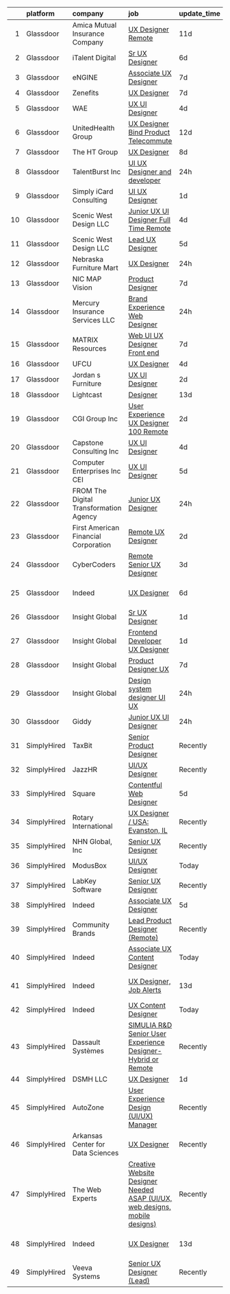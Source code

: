 

|    | platform    | company                                 | job                                                                                                                                                                                                                                                                                                                                                                                                                                                                                                                                                                                                                                                                                                                                                                                                                                                                                                                                                                                                                                                                                                                                                                                                                                                                                                                                                                | update_time   | location                   |
|---:|:------------|:----------------------------------------|:-------------------------------------------------------------------------------------------------------------------------------------------------------------------------------------------------------------------------------------------------------------------------------------------------------------------------------------------------------------------------------------------------------------------------------------------------------------------------------------------------------------------------------------------------------------------------------------------------------------------------------------------------------------------------------------------------------------------------------------------------------------------------------------------------------------------------------------------------------------------------------------------------------------------------------------------------------------------------------------------------------------------------------------------------------------------------------------------------------------------------------------------------------------------------------------------------------------------------------------------------------------------------------------------------------------------------------------------------------------------|:--------------|:---------------------------|
|  1 | Glassdoor   | Amica Mutual Insurance Company          | [UX Designer   Remote](https://www.glassdoor.com/partner/jobListing.htm?pos=108&ao=1110586&s=58&guid=00000182627aa5728213a96064001d77&src=GD_JOB_AD&t=SR&vt=w&cs=1_3d7b8cd8&cb=1659509581701&jobListingId=1008023152099&cpc=CBEBA1A9D941894A&jrtk=3-0-1g9h7l9hpkluv801-1g9h7l9ibh4ej800-45ca01829f84c6f7--6NYlbfkN0DHNsmo6-l5VPEcn0_qUKkjeVx5zfr-x0vwZbi1T4ZBycdf6Jx9Tpj7qckzafRgtcLXdLnxyfmGRzNwjI9YJwsqadLqFdxv6lRP2OBL1QWsxcqwrNLEH9JQf1guwoWx9Co_zfsFmHLjE5O-086nq_43Im-bxeZhuLy022DRje_OCdrWmKee86TwLqaWFPpNcYouGFXGAtz2XJ4TnJhhg6eSPPV_SVOGRQfVWUNCcYUGj0RnNeHi9lIjJzS8jKj4soHVkuC4rNEuIH6rtDhH7rGk8f2RzyJCSmr01juQQ230vN-VLMgo3udf-xhR6BkPYSBwi7YreIHZrh5w325IMhwm9H9jbKMIbuIzPlc1lh1PaPqW2RE-O-SsKYskqlMDc9YybjRjSCVahzpiwaQxLy9C_I-6LAS4daoqi63pT6pHMP_SUU6mIStM8mJ-2uNsm_CCZ3kdRqAOafp6o2Ylcqlr0xhv5LGIn-TCtc5_dz4IygEDCaN2jT5sPjXHwsVe2BKUlyA2Ad6OOUi1x6mHaGcPCN-4X76Ieds6HwzJfqBEhSq0Lpfb4CyV_frgyJok70SMJF-AbiCTC9W8iak-roDQf0-QEZYmf42lVFT2fBqnDri3ER6JgA-Y_4I5w2t5dZJZIzHfZb0NyjHa3QVdg-RLpHLiafuADguVUYRwrVyRzvoxWFE1mBWRA0rN7VZLQlxwqhXMYibwfnd3Ah53f-JtHE4EsIlAzcF-CngDDSVQ_VQCXyvQnPAEGJvQdJxQ63ZLMW1BJ3Ff6aeL9V6qVoZmngSuSCM39Ds%3D)                                                                                                                                                                                                           | 11d           | Lincoln, RI                |
|  2 | Glassdoor   | iTalent Digital                         | [Sr  UX Designer](https://www.glassdoor.com/partner/jobListing.htm?pos=119&ao=1110586&s=58&guid=00000182627aa5728213a96064001d77&src=GD_JOB_AD&t=SR&vt=w&ea=1&cs=1_59672423&cb=1659509581703&jobListingId=1008033308291&cpc=FAE5E775D180B2FB&jrtk=3-0-1g9h7l9hpkluv801-1g9h7l9ibh4ej800-636ba47d1905195e--6NYlbfkN0CeDSXwB7gU9Sbvj438_nxc8XYZ-GVbghdxoISwKgEPtArCJfTpwTaBrulYoaOhMc-7HhQPIwdkortNFVZa3Ak3WIUFU9uu2L7F6Edwwm1fx35GDgxQ0bBVEXUOti7xzOHf2wm8puwI-KlrsAg8g3DxkGu7eWtxJCgqibXpNe948IqLzk5XmeQzAqbeMFDnWfOx_PMVLECF_nq0iM0D7eQYmwVP0WST2kYcA6Fcy9Jcm1HRtNxv7SEdsJbhGUqobHxKBOvgIvjE_zq1opZ82fOgaYlKloOTBPJ2HSm3sFQHlEwvRQgM2Z7-SAWrqlxoH_Frw1LnraLzLWEdC0pwql_HNyOO7IfBc37dUSckpduhlgH3XS1mWLceRu3jGXprp9Ir_guYi5AnKaPuUGjRbvgRghEUlIgBIPOGmyuQjYWdzCms4N3ahFcZW3ROFjfBMDKKI-dIpbEcLi54HwM602Z9SKOhbFQzELfRr78oH4SSTeos4E0USCvw)                                                                                                                                                                                                                                                                                                                                                                                                                                                                                                                         | 6d            | Remote                     |
|  3 | Glassdoor   | eNGINE                                  | [Associate UX Designer](https://www.glassdoor.com/partner/jobListing.htm?pos=121&ao=1110586&s=58&guid=00000182627aa5728213a96064001d77&src=GD_JOB_AD&t=SR&vt=w&ea=1&cs=1_1c27ede1&cb=1659509581703&jobListingId=1008030420681&cpc=47CFDC01B3F81FAC&jrtk=3-0-1g9h7l9hpkluv801-1g9h7l9ibh4ej800-c44aea5513620c58--6NYlbfkN0CM72iPWblhTK_jhJfJxLWIuoC99VqbpyV49Itn1AUN0-11EOCsDA6xOfpz_HI8_xDz1nDE4kSX7WDHhg9Z66Eh4bbAqlpykE-GYHxOkOM7nRLKS6ZYTJIvNAhzUtTgR63CGrw3oTO-viG7qtnI6Q6ac4qtVzOgK2sfLPrSGZtNXAIO_pRWr7G5RA0xqaRpXwcISlb-JvI-DIl_afIaYIP41EhmVk6LzKYEHvwIo7bWiq7Ij609ECmX9KT5_YEEAhL8-3JRZvdxIh1i5cKTXUi0oYpDNxMIfOnataIVW_kk88GFDy-hF_1cR9OGbYy9hP6UPKvykOzxT3_ZLPmr5xRr-0l_WCp3MXfHA3HtvEZBmUQsP2ZdYsvufRius-JSKOORiTLm90_vye6fFjDOY38qVC3iwVdO2K1W8PvTJpsqIpgq6qQMchknLXKaRfQ63ag4nfCtH7T4QkgYHQkiPb5JDDPVd6u1t2TF5Smey91GPssPeI2WkRB35_OASXl6KN5NXU-avyESGw%3D%3D)                                                                                                                                                                                                                                                                                                                                                                                                                                                                                       | 7d            | Remote                     |
|  4 | Glassdoor   | Zenefits                                | [UX Designer](https://www.glassdoor.com/partner/jobListing.htm?pos=106&ao=1110586&s=58&guid=00000182627aa5728213a96064001d77&src=GD_JOB_AD&t=SR&vt=w&ea=1&cs=1_a8929803&cb=1659509581701&jobListingId=1008030476790&cpc=A0032DE20586B9BD&jrtk=3-0-1g9h7l9hpkluv801-1g9h7l9ibh4ej800-817899e02a15b526--6NYlbfkN0BP7N8pYsNWMWBMaWl8ZL7hgGB0AUGZOiHnEaoLHNDW9ROvVNa_h-O2VgHJxwiiK0EddK-2tsEn7g2Pl4FJZreyJaNuaWZKfgHyf8kZ17BjZKFvkiG0fHh_zd5iBX4nZP02WwC8DqDKxbPqXVxzLe1nTIUtK1upaDjoVAxCrLTmUJvCJwS70CQooV0a2rn2zlTSDVFCz-EVS86LZY5AukGkx0KLq_8hhCOC0CaqA8YmSsMCfCItK3xWMZW0dsfMqsxYVItC4EF9yFLerBv1fUdA51kS6ObO303inzZ0f66dlpMXxJmtyTeoE0H1U9czE85G9-nyCeB579P4sjThKyDdzgCozFUkhnbRc0MjxnhuJqdnWRUuGXduF1z_SVqDMbOSQWtpEMcke6FIt6Sco8bDIOoHrFD12Na1ECQnp86h4KYP408bxrfYRdmYJPLIXR_0S8XVyI75awI9VISZwnBhTuRk9NKSpGyQ1cxsAtErZPS6yc11LbfWffwsQN-YSpE%3D)                                                                                                                                                                                                                                                                                                                                                                                                                                                                                                               | 7d            | Remote                     |
|  5 | Glassdoor   | WAE                                     | [UX UI Designer](https://www.glassdoor.com/partner/jobListing.htm?pos=102&ao=1110586&s=58&guid=00000182627aa5728213a96064001d77&src=GD_JOB_AD&t=SR&vt=w&ea=1&cs=1_187f60f3&cb=1659509581700&jobListingId=1008038079595&cpc=3C7BB2D400054DDD&jrtk=3-0-1g9h7l9hpkluv801-1g9h7l9ibh4ej800-96f810d3dd78a011--6NYlbfkN0Bl9QJxqCZcWcAyXa034HOvbvet4oZucNDN581_ynRfl1w4Z2vSbYLN9J-8UY_LNbg3m-wMLwqRrFpu-w6Fm9bPy0kEXKbXLW2JhRjyeVIahrFNWy0-9x_5p1p1HaKqIlArE7_fjiNvi59wTmWRIQFnQXAdZ0TN2uC0Qo09sXqJsN5MOWqfKoMeCEFkTfsYeyTBtsVz8e3hf_P0lfqJ_RjWGjRpy46GBJMllBqxTOGPYRjegzjYXf2Z0i2VfS9iCBeAM8OOoWjhPFLVcvM3jnnGCbq2E0aG5cH-XPMhEhq3Pb3AptGzLTW0zc7mTTlJvjZEWKotctYb56MyJe2oDDvb91nwyR-6ky8aNgGnbcZbi08GnkXoin_cTsl-Cto2AOBckiP4LUNzIn9xlbcB9q4YsPv-tsrbG0QHR3IVPOC744Zz240C6iM2UgjqCBrOklMZR1cV2vzh7JJprUazVf6GVImmUigkotUdG8eCEyi2gR8X_Yk8vxGTUn4elKT-XxA%3D)                                                                                                                                                                                                                                                                                                                                                                                                                                                                                                            | 4d            | Rochester, NY              |
|  6 | Glassdoor   | UnitedHealth Group                      | [UX Designer  Bind Product   Telecommute](https://www.glassdoor.com/partner/jobListing.htm?pos=116&ao=1110586&s=58&guid=00000182627aa5728213a96064001d77&src=GD_JOB_AD&t=SR&vt=w&cs=1_3568a4d3&cb=1659509581702&jobListingId=1008021232645&cpc=1160948BCBA38B5B&jrtk=3-0-1g9h7l9hpkluv801-1g9h7l9ibh4ej800-fdf25d8d2eca0370--6NYlbfkN0C8O9VKdOj_1Zh75e9_CvYhSsWVxS1Pvi5WUWhsf4w7FOqiBDV5gLd8UJrG7vSEtbsORWQ7jkTKtDHs52eoxYntIXF0hWYVNRfbehX4_KYahBTxAjZl1HEt9r4Te87l_YcQ_9no_bQxIStDuj2aXzxkXac8i5XeMQ_A9nATXVYYeSjtXH4Ztu4V55C2Kxks8zwVeRkuE75caDMTqDhtwq8ufe2rcs-dZyAzB47qKIBiPXbeW9KYpAwH5EVj6r6LnrSBZipp9gsvQEqE-54OIcj-kmxAasp06Ci21E1iTGUs51AAInGqIo3IvWGj41QVCqoFP62qAKr9puIAQkC5TtQARrdsFJ-BzSfnRXFTU1uPyjAEuBol4sqbh0dnHwMUVpP3IUWtE3A-6CwxESLROz_Hzgxax375pWroQsu9RX401JW_5ZuTqGFvRO_C8P7gVFA%3D)                                                                                                                                                                                                                                                                                                                                                                                                                                                                                                                                                        | 12d           | Minneapolis, MN            |
|  7 | Glassdoor   | The HT Group                            | [UX Designer](https://www.glassdoor.com/partner/jobListing.htm?pos=125&ao=1110586&s=58&guid=00000182627aa5728213a96064001d77&src=GD_JOB_AD&t=SR&vt=w&ea=1&cs=1_c15f484a&cb=1659509581704&jobListingId=1008027461830&cpc=1160948BCBA38B5B&jrtk=3-0-1g9h7l9hpkluv801-1g9h7l9ibh4ej800-78fe302e72626c06--6NYlbfkN0Bra0s3zilufhc4AteKADJ__EYx4e15zFOxHvpj1gP3yFT6O1VqDoAXxp_WIm083I4wkW_VP_iMlTpMHuM843GaiU4KQy7EkvhzySaAh2psQapjSCDAI9Bm3HhyxZMuEyk6TDzyaU7z8aRa3jyLoV72xdh5A0dOyKtlfYKVAlp8eiYixBi8ib7uBN23fPYS402HWdIaKDIROmNGVmMxvFHU96favw_ZKE1eYsc28zqcAmcr86pU6sL9PqxJA8PpY7RA5OeXGaYITykouUNKqaCNmUtFXpW2uwYUCoxwvlAkZ5j7_PdEvSErC1xVY_Y1ZlBuDZq84FG8chYP0D882wLZ0ByliHnR0sCYbNQac3AZ0uD7jFTnu6l3ghSkwbOcczYVJ8EOSW5O_JMbeKf1CROXHUVzPvZszLvY32Cv-DQWuDrRs69B-sto9jqyxLjARZC6jt3uDaGQWpYox1m8JIHx3a_ZDreTcmXFmBDDYJEXYJH5lU1wuMhiCociQdKEKww%3D)                                                                                                                                                                                                                                                                                                                                                                                                                                                                                                               | 8d            | Austin, TX                 |
|  8 | Glassdoor   | TalentBurst  Inc                        | [UI UX Designer and developer](https://www.glassdoor.com/partner/jobListing.htm?pos=129&ao=1110586&s=58&guid=00000182627aa5728213a96064001d77&src=GD_JOB_AD&t=SR&vt=w&ea=1&cs=1_3deed9c4&cb=1659509581704&jobListingId=1008047688845&cpc=6FC5BA77C9A4CD78&jrtk=3-0-1g9h7l9hpkluv801-1g9h7l9ibh4ej800-c19131d2b6aa5c77--6NYlbfkN0AytblDjMhCTRr2PwXSTF3LlCyagmIhB_qBKYhkTsU9J4j-aDqg0RcWxkUazY88fGFLf9iiaPH9fpaA4Dth9LjNAJ4hqqnvczwp4ANutwHwIZB_z_QdjZmO9wX3F_9kz5iIOQx6GfTxPriYjkVLuXwl9PNClcCTNLZXYiWR-TfQAFy--gQyN9Z5NVkLKYxd6Tx6a-M594_w12O6jd_0PWUnzEi2Gb12hXsgHfdFZ_IdVFLQSGfPuDQze1lTaY4PheLnDUedmpkZ0pik-D7rfOYYyrDGeNa36cKKFcaV812C7jV8zg_cmkR9bXvQnMIRcVbujZlNBcNtWKZOZYAifUQtvSnNaDna0kodIrAqrt-t0LCqcYxsJuxrji1ZyATQanLFvpgd3bLpGiVswWm22Wsli953Hv922cekL2np2o7qOtsZmhkfTtlceIT0jOVHEDaqPLuvIAn0e2QBuZmCtUD2RRx8lmGZK53I1U9uBLv9Sh4-8VJ4ckMVqPRuFLbqgWdgcO_sOuYsQdItRrxrd9dU)                                                                                                                                                                                                                                                                                                                                                                                                                                                                            | 24h           | Phoenix, AZ                |
|  9 | Glassdoor   | Simply iCard Consulting                 | [UI UX Designer](https://www.glassdoor.com/partner/jobListing.htm?pos=113&ao=1110586&s=58&guid=00000182627aa5728213a96064001d77&src=GD_JOB_AD&t=SR&vt=w&ea=1&cs=1_f0dfb5bc&cb=1659509581702&jobListingId=1008044527464&cpc=FAE5E775D180B2FB&jrtk=3-0-1g9h7l9hpkluv801-1g9h7l9ibh4ej800-649a066637c53f01--6NYlbfkN0CdcVd3SDA1nO7RkKTAACmPV4xEt72Vls8LI2dqcgyOeHqKNWGV1fQwKgXanyVhOmCirPZno03HQ2uK43gCW7yq7dDvRMJ14wH-q4o3go2SaAMFqrSw_UZjKoDzI-xpUh742aRxjFuY4frcoAphL2GBs4S1KaG_stReE6X1yF3zbBxms0hxLlx9vpAm7GqaR0o_mCBJ6fKFiqpqJPikXjsJduUl4-sgI-d6s2sRhaZ3ifx6uQRjiPYlFYzidtIETQw07SFaTs76FnIJJbMvkyCA9Eae3pT6Sb4FjGiV4cMoDlhr_BE9a6qTvGqLDvJ4R8N9SSSK4dxWfj55xz2rYqYgS1u2kYcCS_CXGLlr_EWC3cm9WAsIPX7lmbPPsQX4u3ODbUzRQbQmdQVvYO04X6-PQ3numXG99gevd6hKjp7gqGeNKPtGjjc0Nk3InGJsPxN1W2JO8LAVjCdOIf3EBfO-C5BcAPZYvAO2q6EokSwQQbhUA2Y1CtdWeaWefDbgo8s%3D)                                                                                                                                                                                                                                                                                                                                                                                                                                                                                                            | 1d            | Remote                     |
| 10 | Glassdoor   | Scenic West Design  LLC                 | [Junior UX UI Designer  Full Time  Remote ](https://www.glassdoor.com/partner/jobListing.htm?pos=112&ao=1110586&s=58&guid=00000182627aa5728213a96064001d77&src=GD_JOB_AD&t=SR&vt=w&ea=1&cs=1_9fcd45dc&cb=1659509581702&jobListingId=1008038829494&cpc=2CAED5C921A5F994&jrtk=3-0-1g9h7l9hpkluv801-1g9h7l9ibh4ej800-dc813bf411e91ac1--6NYlbfkN0Di20U8kyODQb6-AO2Vji-gz3AZLHnbpBo966FLagvruq3rFILu0QvDCpK9UhdhY_d3JowbU6n4M11Js_LYbmnqLHRnBQlkIY0B_Cmuwl9MtxMY5L1RwWegY5XzXch3d-pZliW03Y6g450BCFkjxvpcFSRt0cU3pNoMNOeHGzZK_laZvnMCqk-rDD-w6puXKxEghdKCPmUq-G66jFcJB67w8PkOJ5HgxWO02lRoGtX_F5emZqBdAu_UkpzYXnGXBmhRoKuBDh23OeMt83U5tdPDnBL_---eQrPr49kLXs0phJZ586KT0Q_9dVzuEuW52ympT16MD8D_GDpOjm9KxC32C1SjECKwItBePjWBZ9KP-T2daoA72qy71blBfA4FOy0fq6JCW77lmQS7gi8g4iaNnMsaMp8UyYZSS-Sg9pV0E3_2twh1hEwOjilUQasHmfP3z5PqLygTaEqYJ7XTdSjA)                                                                                                                                                                                                                                                                                                                                                                                                                                                                                                                               | 4d            | Remote                     |
| 11 | Glassdoor   | Scenic West Design  LLC                 | [Lead UX Designer](https://www.glassdoor.com/partner/jobListing.htm?pos=114&ao=1110586&s=58&guid=00000182627aa5728213a96064001d77&src=GD_JOB_AD&t=SR&vt=w&ea=1&cs=1_c32ac244&cb=1659509581703&jobListingId=1008036877562&cpc=4B86475FAF393599&jrtk=3-0-1g9h7l9hpkluv801-1g9h7l9ibh4ej800-1fc4c6a5eb9924fa--6NYlbfkN0Di20U8kyODQb6-AO2Vji-gz3AZLHnbpBo966FLagvruq3rFILu0QvD_MFJscuONbQc4X14QLn19whElMW3L8BZmA-unlObSF4qF3Wy0uage3Egp6YJkdXUO2pI686IWT7n9qWXh-s71Fh6UmPw82-w4a0qhnUv0sph1qcnfHheovLhdIAyDQFPsVxBegH94-7H509IjMx8rS7RmLS_TPFL4hMabgQYL55YI2y038B3VseRTc8s8UtgJjnVcKtCqoOYEvY193PAupKNFR6-k1bALfJH21l7G6cbGWGcR5prC0i43ETXeZG_Vl4Yy5x5dX5I9KslPVgiwCjN2H5zLaoI5r4rg_v-Q0vOuIOAKVqPhlLvYNUpCXxnpGtLITRrNp-952n-n5gc5_D5w3hsCzRfSLKp7jqHkG66ZQzMFaoCl0VlW8g-J92QwRKk1Qa1dIf9WOUoDEr9fmBs_UiLSDLU)                                                                                                                                                                                                                                                                                                                                                                                                                                                                                                                                                        | 5d            | Remote                     |
| 12 | Glassdoor   | Nebraska Furniture Mart                 | [UX Designer](https://www.glassdoor.com/partner/jobListing.htm?pos=101&ao=1110586&s=58&guid=00000182627aa5728213a96064001d77&src=GD_JOB_AD&t=SR&vt=w&cs=1_3a8cdfbf&cb=1659509581700&jobListingId=1008047340148&cpc=4269A4BF187C94B7&jrtk=3-0-1g9h7l9hpkluv801-1g9h7l9ibh4ej800-8f8976c997911fb9--6NYlbfkN0Bx2LbAMGaa1rfOK_nDgFH7iPSITMHVlgswTeCEeQLKjCuu1dnVq54j81YJZ91nc3JUFXe72HV77r9nxwqj2FChJf-I2cAlhkpXtrLpe0yUwG092nbE6eLwWq6y5RS067MSpBrMzLz8AwAAfx52v41E8Y9Fi9E8-nyTfcLao_3cAoOBr3pUwWdM97AoQGjcYUzJ9ma746V9EePJfhgZH2dwhoWqBZnRJdYf8Cb9nE7w59draRPL9SGJjSaINnXQ0q0ha075Vbav2Aav-idvvzV44sWu4gCLh9suJJ_t58T0K3XQroAc03eukurJQEpm5inybbUajSbAkabfK2sBHJXbD92mh-J-Zb_Q-K1014-6xUIv2ktHUkXYVmIZZUhoy5xeQroE9VG6DfOYIJ76ohdFbhjI-K6onJwuN5PKzYn8B87CfmjobJ-_NkxD1tBYRqxmJePXWOwgAjolgvbZ9Aun6smO5KfLW0NRLxRcTxNsdCJM5UqbAOlRifBesaBafXbYCXwcj9DRLHxIyffJhzyHETV73rl-DzZVjuPdn3nOMGAOz5PR7uzwJ6Ib7KwMzEqXgMMbAFcyWWCB7UC0siVlRCCxDVcfcbXP63N1Yqv5gUVeYJwqruqPn42HRsT7DQRwWBzzuxaq3FuLNWZ4mkiG)                                                                                                                                                                                                                                                                                                                                                                  | 24h           | Kansas City, KS            |
| 13 | Glassdoor   | NIC MAP Vision                          | [Product Designer](https://www.glassdoor.com/partner/jobListing.htm?pos=111&ao=1110586&s=58&guid=00000182627aa5728213a96064001d77&src=GD_JOB_AD&t=SR&vt=w&cs=1_53e443f3&cb=1659509581702&jobListingId=1008030867814&cpc=2F9DD8B511C89582&jrtk=3-0-1g9h7l9hpkluv801-1g9h7l9ibh4ej800-60d9eec4c2205df8--6NYlbfkN0AtsoojotSgbIPhmq4zAQgMxAsohilgvjj0WpDAr-D6-AN6xsHP4aec7gX_7i4O97P3euTb_mLS8EUjoViJCSDtRmeG4FYVXE0XYZobGSwhO6ncyfoaangJZqhXvNaJS6aC5NqmmPwJE0D8kR8HMLaUlxRM5YxzX2UJqgW3lwv5sCS5HadJjfdx63sk4VwrECQRfb1-aSMSlcrLxO7oLcdGfZlF_99phTx51CilN5-KKMVb3f2ZKeBljsYDFWP_uoZ01BcgcUNkh-i5oM3vrBo_TKdM311vUj3IbntWzv48GXFi9cdxTPrYIDtBEY-h7fvDm0XEIHlta_SMSOHtI_wtiRxZphxdMoRAcu9-PVtaRBArUBYWNFSEDkKJNWSr6ggr9GLA1ZbnbfxD_6a2OXKLZfLMnMgs4wzBkGoggBMM_77o78O9YYldoNeOsYzqBx8G8hQ7_gNlNg_sb_7eUMsFTChq1hZn0XJplP52WbIoqKEJ2Tt5FjiwMReiH9Z0U_TuUbWdLipzWd1abzEkpFlP7WPpgG-EZ4VN0z8hmPNntw%3D%3D)                                                                                                                                                                                                                                                                                                                                                                                                                                                                 | 7d            | Remote                     |
| 14 | Glassdoor   | Mercury Insurance Services  LLC         | [Brand Experience Web Designer](https://www.glassdoor.com/partner/jobListing.htm?pos=110&ao=1110586&s=58&guid=00000182627aa5728213a96064001d77&src=GD_JOB_AD&t=SR&vt=w&ea=1&cs=1_7ab4178a&cb=1659509581702&jobListingId=1008047518286&cpc=14D5209370AEC984&jrtk=3-0-1g9h7l9hpkluv801-1g9h7l9ibh4ej800-41f293dd469afca6--6NYlbfkN0CsAStvH_MCEQn0FhJpeItat4YtdbR9kt2Vi-c8RGqIhv-XZof7DUbzf1E0nGzA8J1-8dd6sHcnftCTVob7MVPNUFQKTXE6w4I7uRRvIpAfiQrMxaYJNMO-8VjQ-OWAdsdSbTNOeS1WKUp_E7r-luteTgXj4j9uM-ECKH9rxQvJmjCk8GFVpCSXxx5J3SbRHhTtYvcPdlqQhXRF9Gz8B2puIltS1X9YYx-LnPjpb-tFHXJao8CPdeKSoo-4nLg9bKGdoYLWukBLQLWsUDTr8GfS74yqUmH1F99aczDGFBdOf0Nd7EKXKHW7PIMLYlyBBT31j9IappLxXoAlQ9Y7DqL79CktbBt5dYWriXzE9-UP_34PIIWN1CESN05QBv3wg59WcxBGPlBYib7ahF6fxxs-A1VVB9ngEkT4S9zQZ0VA2Ato0wCxxl9sNwblpSKdUomCdDa9NY2PtBURMda2KiZgukbq1gF8_SK56oBJQIEC6jAnXxnJvJv8I97ss_uKvstegREkE6Ep5w%3D%3D)                                                                                                                                                                                                                                                                                                                                                                                                                                                                               | 24h           | Remote                     |
| 15 | Glassdoor   | MATRIX Resources                        | [Web UI UX Designer  Front end ](https://www.glassdoor.com/partner/jobListing.htm?pos=127&ao=1110586&s=58&guid=00000182627aa5728213a96064001d77&src=GD_JOB_AD&t=SR&vt=w&ea=1&cs=1_d4303b1c&cb=1659509581704&jobListingId=1008031762967&cpc=D2F1DE17EE1F43B9&jrtk=3-0-1g9h7l9hpkluv801-1g9h7l9ibh4ej800-7f467989a6856124--6NYlbfkN0De5ppvndiyxA0pMSLQzOe_j9Mra0KF_8EhxTxOKXtZIfhM20E97mGJ28x3XA14Fw3-8iwZmJM4crtYTdwJJ_QCAT1eB1_n5rsHGo4A33NmiyRFJHwvTYZmPJYCURs_1HzJKqYrMssmfO2PEQ1thLtPHii2tK03p8nHhsjAnkDIsOfA6zxR29RlxsnVwn4cyo_WsStYfx-OwhiRJ6QPch98-8V_1ZeStOtl7jNdi6-kx0M-mjbW865FefE-eiODAiP0B5OxNDFtUNlR1SpUCAdRGC4krGhdIZq3jXQ0wbGijtboKlyhBRsh3hqE24Oz1HlUIysvqU10tOO7C8LE-vJkiN0YkcXWTyaxncPgJjzokp2mPEo-_LddbP3OaAvXTBOvkuytwBnN2nnIwvHLigvzlzNCgnyryf4Mc7eBU3GSq-SMJDpv2peX-rCm-1r-h-uKWF43l7Z69tZM9WpYoaynPCEn4WH9420-mKcwzNbxRMFs-YI0h0dqXHScCO-exLCtnwVmK6JgjSW5tLodcjwLyg16jGBoFxGFsyipL6h4Ag%3D%3D)                                                                                                                                                                                                                                                                                                                                                                                                                                              | 7d            | Atlanta, GA                |
| 16 | Glassdoor   | UFCU                                    | [UX Designer](https://www.glassdoor.com/partner/jobListing.htm?pos=117&ao=1110586&s=58&guid=00000182627aa5728213a96064001d77&src=GD_JOB_AD&t=SR&vt=w&cs=1_d83bec58&cb=1659509581703&jobListingId=1008038574160&cpc=A65DF3A704A48F9B&jrtk=3-0-1g9h7l9hpkluv801-1g9h7l9ibh4ej800-f5468c60b83a6162--6NYlbfkN0COIsiAufoJ7TepyQfZuhbLpUrlZy2PvzbTOUqn2udifdON2YaSOJXra74pqzGIVVf7ZErMk1cmAuPOfYLgudNJML2CANtHVD8iWWbBrALMNkZTO07orY0sO130Z5a1Dvh8J8jXslq3qcj-gvbuSoSYs5vYh_BwPZhc058OOTcnY7hEyPCbGdR6wfY2hc6G_lXjED94JZTm5jKdkK-Jd_q9aqabiQ6vvf6LYMXJ3Ha7UCyDlKKlssrwCeEG0WohJ_7K4tzdRTppAQ-0Ah1rgoCdc76LBj1AG02zIwjS1yb7c9VVMoLKXGhvPJXRTyxiNQdgt7rN9LsrhjUmjyE8rznuXoicaFJSASnmbCOmKhmsCFzl8DjfyKdVNDPvg8sGKE5bU8J9lMd39qQ8VONsbMcsDu4a_tahUT8PYBcKT3fA3Uzx-lPcrerCuGgGUpU0l6dZocAFwQkSI5RKiuwGGgQeFbq-gg8Fp1C8IGsuSawxdrlzmFru_j2cKAZhlAXT9PSgF77M2oVf7KW8IfPQlYOBOubPSRVVw9Rfz9so6JSe0WlOSSD1Wvk88ETX-Fzm9zBVTUm8Ti8_3eoNNLeptlXUjnYIqUpOm_ow55T-IGLQTNzsyBJD0Xl8V_ApovUXGcqapfSX42DUdwxbt-mSuaWNmHE7F_z31ElT6BbLZ66qmYc_u_nJbEkcx_c-MAnVLXxNXgu_ne6s0lRmtSMPT3br)                                                                                                                                                                                                                                                                                                  | 4d            | Austin, TX                 |
| 17 | Glassdoor   | Jordan s Furniture                      | [UX UI Designer](https://www.glassdoor.com/partner/jobListing.htm?pos=109&ao=1110586&s=58&guid=00000182627aa5728213a96064001d77&src=GD_JOB_AD&t=SR&vt=w&cs=1_bc0c3f5d&cb=1659509581701&jobListingId=1008042748995&cpc=E521981D00147CE2&jrtk=3-0-1g9h7l9hpkluv801-1g9h7l9ibh4ej800-0027da30c5ae9aa9--6NYlbfkN0CtfBLOeqOWlQtoVzcQWVpNCgwImBPjaGBakKLdNKYfci969u7KqqZboeN7WsUFB8h-1d0sor0wg79JOl_b71NqrDrOD9D9Gj_wb2u621tFHDTbGx4W9DQPukz0WgCYUq5BCfrUeKs109lGX4_oKtbRW_41-BR4buGmkUt_TwcxUW0Wt4n22jr8X3Wg5b4rOeVeGkhfnLTp-sSuFsnciAaU5WN138HhtTOuzXnE4p7D7RqtNYnsJUtM5YYbWyQAaykgpc1ZPOGg0zjdmxdP7LSZmqfd6RzGX_sN7ovqoU_kTFgkw-skrVIfBF7_z2ZclFk1DilX_k9z9JTcI_P6jS75cG_gdSoiF6ZyuQ_Erp1uncB4n_Wu3bJGRhytnBM9KoGsjdwI6MLphzBb4ZigDf00LV5tyjYG2J2iKa4nWMWUwW8dkEl2G9CWv2tG57K9vPDEfefOmFoVRYWW8rW1Td0HDj7N3FSYA4tlNtA_OFPuYF6cKeHan9DgI45ehqOD5y2gG80FF1lqV_DXkDYP9DJ1sRvRrg2Mnwg%3D)                                                                                                                                                                                                                                                                                                                                                                                                                                                                                 | 2d            | East Taunton, MA           |
| 18 | Glassdoor   | Lightcast                               | [Designer](https://www.glassdoor.com/partner/jobListing.htm?pos=103&ao=1110586&s=58&guid=00000182627aa5728213a96064001d77&src=GD_JOB_AD&t=SR&vt=w&cs=1_c705ac1b&cb=1659509581700&jobListingId=1008017615295&cpc=F44B5BD681589083&jrtk=3-0-1g9h7l9hpkluv801-1g9h7l9ibh4ej800-d74957f2375d8404--6NYlbfkN0DkKenFyqqc7-LGUI0LefNLKAb03uBDxdXH4Qh2AKToKeJUBhpws2HOj-j9Dn5Ir7g1xNZB8QiPmObLm9Je8u_cWzDxcpIfu7ZFJlWZfPLDxhCLowuG21QwQ7UodzQf7-26iKizCkFjp47SBwE4fi-GaniC0nlfUiF9v-kfuzkJKk5XSv8lflMJDW4uaywBvOhtZoTa3BJrQvJvf7YdgC5SVIwJOnNBbfmupSVVZ5y8dqZg8UUxnYr2tIV-C_BxcEC84lkIsz4Bh-KFZa7_5YqHG3tLlVvmuWmKas2WEqal25y14Lkh24lbPgn2TxOajtRXTisQhQe1Wgbt22W4pkWLCJaw0l0GdLuEabIM1EaCH-KsS17tunlBKd6sdez-VFZuCMsgwEjXHCTeXrJAmWABhBN-YDNNwWeE5i-vFuCLFaumNQo0-3fgXUjIUWwMCDOkoMe0jlubVF6Ny5M1X6-vZJol2l2n9MqL1rxay7dy_L52AciROpRWUYRsK0KXMz6mYGlGStgE1pyHj6CSQu-6)                                                                                                                                                                                                                                                                                                                                                                                                                                                                                                     | 13d           | Remote                     |
| 19 | Glassdoor   | CGI Group  Inc                          | [User Experience  UX  Designer   100  Remote](https://www.glassdoor.com/partner/jobListing.htm?pos=118&ao=1110586&s=58&guid=00000182627aa5728213a96064001d77&src=GD_JOB_AD&t=SR&vt=w&cs=1_abf362ee&cb=1659509581703&jobListingId=1008042821918&cpc=F41FEAB56D215062&jrtk=3-0-1g9h7l9hpkluv801-1g9h7l9ibh4ej800-aa894fd8164a5589--6NYlbfkN0CmPt6JXytAhZscz-5ZOP53MMQ49Xi4hmwETo1lvmuAlbBv70uWbJJzUqzGaNtjtLq_KT_-srFTUyrqMzHwYDztSGH92v2tDojRS9ttN4XBKMwxwQ4mKyIQw6jXAcG64kQztrmZhGbcHDUov_1dHoHXnVUjSjzTeQPfaHjYVCcetHgXdKmBl6eq5tjm6pojbFctARA6eA58v3VcGwZIgy7JNfFQSOZ6tfAUb0whOp_lmBVQdL82acZld5qrEH5jxSccuPbe0CX75N-T8EfQJ7xsIeyHkkqiMrX5ebXRPuVD8kodpCAE3ogQJF9euClV85byo36TcSDg2ePfD5FLHPoD7GW2jrsZxc6tiGIbLfS-P91_f72sCdRPD4vx3vNq7rXpTX-nJWSsgTbSet0rQ18BOXwOPQMu1WFpu6EitGRNzJqMfwW01-9C6OBppOTqtzyOWCBm580qvbAYEawzJcp-Mt4t88tQ7FUAj3nBmYAkALfbDemmRqljSBaIO1MiWElZLbPip3XuxZfVAngX7zgHBjS7WjVGzmtMsmr3mAHA-A%3D%3D)                                                                                                                                                                                                                                                                                                                                                                                                                                      | 2d            | Virginia                   |
| 20 | Glassdoor   | Capstone Consulting Inc                 | [UX UI Designer](https://www.glassdoor.com/partner/jobListing.htm?pos=115&ao=1110586&s=58&guid=00000182627aa5728213a96064001d77&src=GD_JOB_AD&t=SR&vt=w&ea=1&cs=1_bb51853f&cb=1659509581703&jobListingId=1008038023907&cpc=65CC663E25211861&jrtk=3-0-1g9h7l9hpkluv801-1g9h7l9ibh4ej800-af061ea4a5cfc7b6--6NYlbfkN0B96V2X-ktcizmBETSpagECMuEmqz18d3bUfhM7kAXLffEXIEXFlRommVREmklqT0anZiBABEpXDNg3k9unyGK1ffV2YTkEWnCH4PrhuVsEdUG8WAGdHXvJhRiTukQ_sg1Aq7yQttyJVRn-YytSIbCZv_8IzO-XH5oy1KXeU3pHyBx37dGttXdNWWx-fQNHXJ88GvgxGVoDyiCWUQhz1OMiuEt-21bMnvtpOBLiPn3jg_m39zt9o4bqMQHZ347LpNtVSvsm1eHHXPAVSvj30TrgHzAcKHR5gxFFDII31ZA_uIhk9OZ_NeWMC-6WIHFIgmgBHAYWYukzB4jixRUP20Az9RJe_-8Uabl8VItq2sqOVssxcNYz6QpvnZ0CeSdqp_tD1IS3RO7qSs-pd6dLLtc9XjZiC_pY3IYx2OCuM2WsnqTIDatInzLOxW_VZtWFXz32WOPMEUoGaPS3AY46SAe6eWW5qq5Epp6IgltLSmaX-YS9JcXLZ3TPuFDlEZQP-T5Ksnc8aTJmtA%3D%3D)                                                                                                                                                                                                                                                                                                                                                                                                                                                                                              | 4d            | Remote                     |
| 21 | Glassdoor   | Computer Enterprises  Inc   CEI         | [UX UI Designer](https://www.glassdoor.com/partner/jobListing.htm?pos=122&ao=1110586&s=58&guid=00000182627aa5728213a96064001d77&src=GD_JOB_AD&t=SR&vt=w&ea=1&cs=1_7a73d4d9&cb=1659509581704&jobListingId=1008035856913&cpc=1CBFC3E34E2A31FF&jrtk=3-0-1g9h7l9hpkluv801-1g9h7l9ibh4ej800-aef3fbee65d7386a--6NYlbfkN0AVVnl_N3xmP3MApcGA3sr6MLnz8P423WWILI1WvbjE8Ry71v-lom9NKs8rBQiPPScMCLzl8hg91uaDB7Mz7Wy1oW5BKqZUMdDBCksmVYE2DmYPYWAMuAzGwiAlQuWS1wBqob02gCy4HFVie37j6X-k4jNkHYysJEAeSN8EIDy6fHTbxuQn6Bzj0i6pJ-1fBfXb-dnOlY60hrRC-_6_MNpzRUNLXlAj1rmA1UFa0EjqProXgra8no2JOvafp2ZBa9MVu4jQafptUD_ks3KuqjEHCsqyndz7LkUu0xMAgMJHqj7lVIZ0t3vDbk_NEVL0dw9sGSt49teP6p7cYoJbcCaSiNNVBk1NhX5d6fISKPkfXtBjd2p-7fh5Q5YMvhAZHd1oaZDlmq-lI2VO-gNdQSEyRYDOMwgxT9Otn7sXIaPrzaBdUe_b_NLgFqueG7SMND-E-Iq8ycyFK8sF-mXeM0dVFvcZIVFEWKQmvp7nsg6JnUyoR_ZYakalbZT3O7uSbEE%3D)                                                                                                                                                                                                                                                                                                                                                                                                                                                                                                            | 5d            | Remote                     |
| 22 | Glassdoor   | FROM  The Digital Transformation Agency | [Junior UX Designer](https://www.glassdoor.com/partner/jobListing.htm?pos=104&ao=1110586&s=58&guid=00000182627aa5728213a96064001d77&src=GD_JOB_AD&t=SR&vt=w&ea=1&cs=1_80e47ab0&cb=1659509581701&jobListingId=1008047227008&cpc=BCC169F53084E245&jrtk=3-0-1g9h7l9hpkluv801-1g9h7l9ibh4ej800-a63a719a437cb8cf--6NYlbfkN0Aj2TLXAQ6V4rl5_knDqqhYQSkhGKBwdgDy6Ie-sa2VaFMfW_XT8i4ojs98OQhh-2oFjH6Y4SmgHW5V-oN8ekncxRkZT0g1gQUF82znA_O_gZ2y1pXOl9Q5AroftFEgEz29SPH3qu_KlMoUJKgnY7zXRIUW1I2_flNoNL5cS4b900GAprGKNqf8UkmvX0CxVa2Mi3fD0qcaRmbNNaksy9nKDBMVP9b17szqUBU1HkhDPGnGestNZYLYRnkJ-ArNdBKx86vdAbspX2oy_GLrfMEVNycd1OQzffFfRwOeU4DEJLALjqmmtQZQE5Bx_drqGD3GFRdNlNBpcWEDIVSC-2NZlhwSH5-mY9G8ZhDHmbHB2BCTNmfzwty26ZMY_ZzcQobGFmmhwuPDrL9aRtPd-9ZEfuNaRjTahi1JEohusfZ5fAycqFJU5OjethqqZYPCgdGdxjPMz_4Bi4MIfYRVe1K_oRgkYIVUPVJy8G483PEIw_75FLcJlgAZxwh_rB-Npf4%3D)                                                                                                                                                                                                                                                                                                                                                                                                                                                                                                        | 24h           | Remote                     |
| 23 | Glassdoor   | First American Financial Corporation    | [Remote UX Designer](https://www.glassdoor.com/partner/jobListing.htm?pos=120&ao=1110586&s=58&guid=00000182627aa5728213a96064001d77&src=GD_JOB_AD&t=SR&vt=w&cs=1_b0cf4093&cb=1659509581703&jobListingId=1008041822852&cpc=8795CF9063CD573D&jrtk=3-0-1g9h7l9hpkluv801-1g9h7l9ibh4ej800-f376a0877f91851c--6NYlbfkN0D_rOR36Gvk_CJq-cXVMk_EfLL3YILv7-o1rmNyHeomS3LSjiduIbZPUwXCp1KgM8qodyJsfCtuQe6dgAQC9cDszTKeyxuhQSGnxPdh6itW0LurQBtK8J70RJrGq4JiJ70JgNQUO2bMDMS-G5DXJ6xJHLmVWDmla1tBREqqea_AvDTeauxPVlJWX5WofTIt-6Gfc0UlG9aY84WsdP6tty4PqxbowSvQT9wqGGi0BHBJgVXXdU-ETqe40J6xVw3g_YtNkJQCv8fYJJNHQIpGqJYajdiOR-1e8uoGx37phwAGHAQk-Ez4egyPlqFVl3MDfv4Px0sPkHeIomke5oje0m-BX_uFU76m-Q8XAhVCKNrWtRlfdP-tFrExFenJhKvgnyT9kLv4V0E9XUTO0YL2-Ad71bpt8xpXDyjzoHgrcRCfUsE17E4IPWkfLC6X_I6J2EM%3D)                                                                                                                                                                                                                                                                                                                                                                                                                                                                                                                                                                             | 2d            | Santa Ana, CA              |
| 24 | Glassdoor   | CyberCoders                             | [Remote Senior UX Designer](https://www.glassdoor.com/partner/jobListing.htm?pos=130&ao=1110586&s=58&guid=00000182627aa5728213a96064001d77&src=GD_JOB_AD&t=SR&vt=w&ea=1&cs=1_d8edba65&cb=1659509581704&jobListingId=1008039688186&cpc=FD1C1DA32C38CFA7&jrtk=3-0-1g9h7l9hpkluv801-1g9h7l9ibh4ej800-12881770f1b5dddc--6NYlbfkN0CpFJQzrgRR8WqXWK1qKKEqALWJw739KlKqr2H-MSI4eoBlI4EFrmor2FYZMP3muM0G7vWMpAQU7deHJ7-2XH0FomAdGvzQ33g4q4_btHTRk2UW2i9SRm2_WKUbwJzl74O9msHQAeKAGWyJgz6soaSynNMAYHIzkaekjehzi_JZ81opSwDipOXZG6rU-tKy6UANXjQeOZpfVhw7aqpKKwZvQp3I-SogCcuht3NYubJVMFPm4pXTWdlFCY7UfMkr09wJz1ZMQ_KBa3IaZaTZe3dD180jz8kBrzTUmUvFea0l-Tc6G0sOkMWpz2MfvqwHS7rzC7J6MCQpUFvbuWX-GR-tACEfn0KW9kG5UY5kpkjkU_STe3gdpEd_zVuFANGEZxWG7BLPHw0ntviHMp6vQ1xBtPycqDzFFX4yNbnWt1K7cGvfNbgXGfmjTxJllZFB--nv-FoCYE8gqiFR6dC0TVWBpcZOKRg19GKuIQ3mlktH0AI4w1iEr6CcjDMAIY_29NXjHxzQJ7lVX0sGJPovsRxL1B9oYY0XN0Axe11YLl42XrYQ2EG8a_xtHbgEOBFSnUB0--K9LOU5BfKw_KtzFYgXBoMNWsp2uhzU6zP6zTSuih7uHKYhTIebk2K95o1lvvsX-bCPi2Iyl_vbO9kVz1Eog8sR-cpLrp8IIBXbYVuSK9KoJb8eYygt2b0qgKvIS_r4JPCjauGjYAnRShaVg9Gn0JsAE2MTnZHrg1eoNeEApafR3aVPXQaTj-rPvtz_RMixtOgbw0NyL5Q1XNK8EnbomBoWaN4GylkzBbEWNGs3EVEOf7qe1KPAy9ZjF7fnLkOE34MCho2bSTlxbqDCEk7wemwSlbBwmqRTben1O18Dpgvbu4IU3TtTWaT6wWTl1oN8CfcsadDsEA8V5gDsB7yF_DB7dxeb_r76bKeqM9_2sQuBRttlWiVoQcadX7HnksQPObVUGUi5QYM8SiDf6ksrpMJ613s5kb0%3D) | 3d            | Bellevue, WA               |
| 25 | Glassdoor   | Indeed                                  | [UX Designer](https://www.glassdoor.com/partner/jobListing.htm?pos=107&ao=1110586&s=58&guid=00000182627aa5728213a96064001d77&src=GD_JOB_AD&t=SR&vt=w&cs=1_52d3db07&cb=1659509581701&jobListingId=1008033235226&cpc=C19BE7EA145E205E&jrtk=3-0-1g9h7l9hpkluv801-1g9h7l9ibh4ej800-b52e910eae13d10b--6NYlbfkN0CiRNM7CVr8YueLFKlzwbFWI0o7IjV438l4sVrvKZ0flpURU_mqoI8EbsK64YRr3OBE7-7hwEAguLrLvnw-28vKQbDSnHVHM5U4kD7I-dXMtyTaKaN8URFo6wc4Up2uGvOMrMTotjsKOI1adJKM5dpNRWCFgMDMWCYJxmohFtW3pJjVKn_D0H9o6WxQzWQrmmaN7gShM37X7VQCNV7ivfp6O7SCNXunKpoz6tcl1oFPfQPkl0KZtZvTpHSUT_I6484OY5qOsZHD-D2dRLXDl96_sDjgpcAk1vS2Gfw4m5Osppsb77R3ur5DJ44v3nvILx7AR82aQ2THRz1hROxlOKwchIbVP5qcwUaItyjeFCzac0oHJxiBa7gUxJty8zd731_M1wVIk6PgPmEgtZwOjwQCdTN1htZ8Q2Hkb-k8Acei4Qq0aupQHHZwYsdKYsSuVyGNK7XbZS-DIyj5kG2yiBOTXW7rxpS-1y7us2GYKJI8c1vWhTK-a3bq9h8GALhNUCjZHWGqp9pT5VrJ9FuD6K0H)                                                                                                                                                                                                                                                                                                                                                                                                                                                                                                  | 6d            | San Francisco, CA          |
| 26 | Glassdoor   | Insight Global                          | [Sr  UX Designer](https://www.glassdoor.com/partner/jobListing.htm?pos=128&ao=1110586&s=58&guid=00000182627aa5728213a96064001d77&src=GD_JOB_AD&t=SR&vt=w&ea=1&cs=1_618f6595&cb=1659509581704&jobListingId=1008044352111&cpc=FD1C1DA32C38CFA7&jrtk=3-0-1g9h7l9hpkluv801-1g9h7l9ibh4ej800-514d5c6ce48351e0--6NYlbfkN0BKkHZu3wF05EeDimN_p6sYpKCMArvwa95YdH7UpkaBCobj99dZAfyuabIV-dEThHU9-Uh4w_iJhu8pmf3F0zDg4bT5YBESJi4fT-e2Q5W4dK7JK_OkokbUkXrHr7TGJTWaElGEDRtgv_zOOP4v3n8JI0ZG5GguMlKd1BcLdCLOjcAycpy7FUvfRU3z1I5HA1gV9igYtZJ_C3ChZZDhzJG_zim5lGdWDy7wAdo5rYHijENB2LMMRQ8fC-iK4Kis_n1MLcTwxOVmfxT6Rev9ZbuRcYmYPWm-UTYpdJ3Rt3KE87zSjkPGE8utERffxJlFtbHq4iWPoWpKlkQD3slVQt98Yqu_w2N1alRWiUinckbx_I0FfAojHMP-aXCnfuFB1aUaxSEy_PBT5ex_qJSNuqF_xXOp1OV5z3qR4NPPWOR7p22ulaKZd61Z6_BHmKCgoTMkj1ZndPBT2O_iZSgkBAGVtTNSG_IgE9bQ8Zu1yt7Du5dfqaAqpXR6-JoZxXLnvnqvCqxDX7xfR_Us_UfStSa5)                                                                                                                                                                                                                                                                                                                                                                                                                                                                                         | 1d            | Remote                     |
| 27 | Glassdoor   | Insight Global                          | [Frontend Developer UX Designer](https://www.glassdoor.com/partner/jobListing.htm?pos=126&ao=1110586&s=58&guid=00000182627aa5728213a96064001d77&src=GD_JOB_AD&t=SR&vt=w&ea=1&cs=1_c92c7d2c&cb=1659509581704&jobListingId=1008044834172&cpc=3DB599BF2F4828F0&jrtk=3-0-1g9h7l9hpkluv801-1g9h7l9ibh4ej800-caf1e31ca24fd80c--6NYlbfkN0BKkHZu3wF05EeDimN_p6sYpKCMArvwa95YdH7UpkaBCkTAlOdu2lVgZ5yts_CGftjA7V8usHoLKe6etciQs-kOFBx6to-vOscv_JlQN1XBEUO69CSI8otlYZ0EISoqTT21zdpfWzADrUUg5TqPX8DUNM9oLXPWW1sxCS57MgSCHqsXlHKUcvsMrQkNq7urZSSzq16zcHZZ9joUDhPpw99fos7NsBbucm4VoDgHqy7O9qDNCagydJ5gRQvZIQJ-GwGXOTSqpjLSXsWG1KiWd1L8sURuIiosotyF_C1h403zcEIVsKqHVI9Be27C_OFW3s8MC4AiTxKtil-GZhMq6cq3scNJ7NHBt80TjYvOpSRoRvqpdwYO8e_ebIiSqj2v_PTEZp56EJzWosUDeEVHUbfsOCIdyuYxzc4X6rgnbGKyE2wP5ySTBSzXE6iMMMlVojRUP5IjVWp62_qhSQv6rHd-HA_xvEYHXlRQ5hzv69PGVVjrG_ZkmnpGlr_7WzUWUTfTmtjq15z18h_hA7_M-0lz)                                                                                                                                                                                                                                                                                                                                                                                                                                                                          | 1d            | Laurel, MD                 |
| 28 | Glassdoor   | Insight Global                          | [Product Designer  UX ](https://www.glassdoor.com/partner/jobListing.htm?pos=124&ao=1110586&s=58&guid=00000182627aa5728213a96064001d77&src=GD_JOB_AD&t=SR&vt=w&ea=1&cs=1_76f70339&cb=1659509581704&jobListingId=1008030679336&cpc=1CBFC3E34E2A31FF&jrtk=3-0-1g9h7l9hpkluv801-1g9h7l9ibh4ej800-7fc8db3cc16fed90--6NYlbfkN0BKkHZu3wF05EeDimN_p6sYpKCMArvwa95YdH7UpkaBCuXZAtggzO9lGKJZ-EjBDGFKDyyvYbke--nWyG63rrC6_fozqmPShxtXJ5lK87qVw6AZwhlz2QfsJ2FneODUSwOsMAJRbenhahv3qMQcSzX9n1WcMHtpu-J7Wkjnz756hfZCKhtnHj87mYWfths18-Hd647INglNmFs_qgLz1RSdWkQv3LmmjOG5q6maldSX62fcrcoE2L3cOBGsebvVeUwlcR6LVnekWebkLNMcHTaZ9we2wwfc9j-n9FDHeDOS-yfsVUbroEt5rsiaBVTufofXdCzl6n1sZOCY4TbYdt9Y3jO2J53JEV45VXVqQNo9nyJHYfg3qfMboKr7pTVG2DUZ-0BfukdL31pwtOYOQKXjBuoqgxt2XlUTPQrMCDDBWRApHlVAHXEPtDQCTn6hvTZrcO5AwrwzAUpHbJP0QkvixdxwcO1tn4aCjWp9pxt_hy6tkwZu4LBlU-CiIqLv9z4edwoQjq2djg%3D%3D)                                                                                                                                                                                                                                                                                                                                                                                                                                                                                       | 7d            | Seattle, WA                |
| 29 | Glassdoor   | Insight Global                          | [Design system designer   UI UX](https://www.glassdoor.com/partner/jobListing.htm?pos=123&ao=1110586&s=58&guid=00000182627aa5728213a96064001d77&src=GD_JOB_AD&t=SR&vt=w&ea=1&cs=1_6b6bb52b&cb=1659509581704&jobListingId=1008047427521&cpc=47CFDC01B3F81FAC&jrtk=3-0-1g9h7l9hpkluv801-1g9h7l9ibh4ej800-96e03d0b7382bf11--6NYlbfkN0BKkHZu3wF05EeDimN_p6sYpKCMArvwa95YdH7UpkaBCi52Bcb3JNt3Qfp7y0IX4HxuV6HHeyK-Wr1LDGa13w2X_-t_kqgNrVZqVz_GU3swOT4K04lpPMdffYYJoVLV3GKu7lt7lBJoAFqU9IPYtOgN_gfqXqwEmrCWyPTgHQf1c9fiFVYykIg3QRmQ5o_YlxlLqNframmMwpB-OplFItSyz0mecCq-BpBOa4pA9wM24g3P8jn-m9fxthTEeOohBwiFoSryEZUeqeeUQbyZF9kAOuL40YAfttqfUNmokAP5B-K99S1BBw5ltKy2aZXVcVo03mhM8yQe9jBuyOTx44QhwjR24PAwznWaE6I2AolE4S4akMoIOJe8zoDT2wBI5mUY_GtzuF-nMe5gorIAaW8dnf8SWZFbkPdwQgTLDZdyGvtBL8rnvhlvj2q7mQGof7Q0FoPyOBNC6VW0OezWVS30M_uLNH-9XxH49-eCvJttKdO4afO0Dqf-Favaf6SMOwYLHL0mpYB7zg%3D%3D)                                                                                                                                                                                                                                                                                                                                                                                                                                                                              | 24h           | Remote                     |
| 30 | Glassdoor   | Giddy                                   | [Junior UX UI Designer](https://www.glassdoor.com/partner/jobListing.htm?pos=105&ao=1110586&s=58&guid=00000182627aa5728213a96064001d77&src=GD_JOB_AD&t=SR&vt=w&ea=1&cs=1_dd8e7957&cb=1659509581701&jobListingId=1008047336318&cpc=2187E14FC6F1B769&jrtk=3-0-1g9h7l9hpkluv801-1g9h7l9ibh4ej800-d1a4b60593d89724--6NYlbfkN0Cd5ZvLdai7cR0fypH5_WiGezUQesq24dbKuF0ly35yawptN0PyaNvimOpY191wOVNjCa9n6FyG0SI0mxvhmadnspxfDYAUWLRuIIll3rlK4kI6jXTffRrduenomHMEBI51Hj1q8WJ31fp8KHH0WDZnE4DE0lKRY9aZeALerYkXLAOimo2AhBlDIdqYc5ikrNoxDSV7VcE8G2QvTnFwdLzvfbqvMj6ZFP2bW13bnesYvDVP4g4Ic0_T_427i0NhNDPNxtzz2JLFRhabdAJTdZ_EP9IqKXBWfYjrmu9Dbp2svRDIMrM_O7RF4OLHkJSMo7lAjw4F5A8nt5AucYZFeioPBNyHZC9jFeRlM07DMbV3EZnVq8-hUH6mr5EnrKGS0WNE1raRgsPxAdrJsnuwfhHoPP1vK8v35Uh9l8BQLCxXiymFRKlOOw4jQMM31goBfm5pV4EX0HsOKqxtL12n45d6r5PWKjtVnl46tKh0YxJiOJsnBG8lVuCa8O2CURGFTI0Hr72BkhEqjA%3D%3D)                                                                                                                                                                                                                                                                                                                                                                                                                                                                                       | 24h           | Austin, TX                 |
| 31 | SimplyHired | TaxBit                                  | [Senior Product Designer](https://www.simplyhired.com/job/VTkeFr892qLQgjuKPRFx8Im_5an71fzjjrJQdklGP3dNnhS8pqi-Yw?q=ux+designer)                                                                                                                                                                                                                                                                                                                                                                                                                                                                                                                                                                                                                                                                                                                                                                                                                                                                                                                                                                                                                                                                                                                                                                                                                                    | Recently      | Seattle, WA                |
| 32 | SimplyHired | JazzHR                                  | [UI/UX Designer](https://www.simplyhired.com/job/Yex-YG7sq9tWe_fCm2zUaKg6yD-f2KXwXGI-SyCZZsuKoWKWbf6SPA?q=ux+designer)                                                                                                                                                                                                                                                                                                                                                                                                                                                                                                                                                                                                                                                                                                                                                                                                                                                                                                                                                                                                                                                                                                                                                                                                                                             | Recently      | Remote                     |
| 33 | SimplyHired | Square                                  | [Contentful Web Designer](https://www.simplyhired.com/job/TMduDZwwJYeoG19l65lZZEP78rQjGreDFGyx-T5285bO2RD05m5Q3A?q=ux+designer)                                                                                                                                                                                                                                                                                                                                                                                                                                                                                                                                                                                                                                                                                                                                                                                                                                                                                                                                                                                                                                                                                                                                                                                                                                    | 5d            | Remote                     |
| 34 | SimplyHired | Rotary International                    | [UX Designer / USA: Evanston, IL](https://www.simplyhired.com/job/-0UTjoAdwALpU7EyhFmtGa7TZfbyDl_5S-u2gfLP24tVGW_pZ2h7wg?q=ux+designer)                                                                                                                                                                                                                                                                                                                                                                                                                                                                                                                                                                                                                                                                                                                                                                                                                                                                                                                                                                                                                                                                                                                                                                                                                            | Recently      | Evanston, IL               |
| 35 | SimplyHired | NHN Global, Inc                         | [Senior UX Designer](https://www.simplyhired.com/job/kh0fuZOlfK7wJKty4B8ZW70NirHZRlCiFAtdwdwY6ml002eFcT2lfA?q=ux+designer)                                                                                                                                                                                                                                                                                                                                                                                                                                                                                                                                                                                                                                                                                                                                                                                                                                                                                                                                                                                                                                                                                                                                                                                                                                         | Recently      | Remote                     |
| 36 | SimplyHired | ModusBox                                | [UI/UX Designer](https://www.simplyhired.com/job/mxa1vVx3M9PrzPsxTQ9dYjm6zjAZ8MDAGS2xGlh_0AjyTNIPxt046g?q=ux+designer)                                                                                                                                                                                                                                                                                                                                                                                                                                                                                                                                                                                                                                                                                                                                                                                                                                                                                                                                                                                                                                                                                                                                                                                                                                             | Today         | Seattle, WA                |
| 37 | SimplyHired | LabKey Software                         | [Senior UX Designer](https://www.simplyhired.com/job/1Sb1F07gkcoYvDkxozIfGgYSpFEbxhfg058UdQNPx4izlU_I9m6Wjw?q=ux+designer)                                                                                                                                                                                                                                                                                                                                                                                                                                                                                                                                                                                                                                                                                                                                                                                                                                                                                                                                                                                                                                                                                                                                                                                                                                         | Recently      | Washington State           |
| 38 | SimplyHired | Indeed                                  | [Associate UX Designer](https://www.simplyhired.com/job/P5AD9vuGw41zSv_ddh3a5XkFji2-uSAaskxj0WaXPJ-ajF44vD8jBg?q=ux+designer)                                                                                                                                                                                                                                                                                                                                                                                                                                                                                                                                                                                                                                                                                                                                                                                                                                                                                                                                                                                                                                                                                                                                                                                                                                      | 5d            | United States              |
| 39 | SimplyHired | Community Brands                        | [Lead Product Designer (Remote)](https://www.simplyhired.com/job/9eiAZn3dEWJfk-tGmz8jN8A9zgsEC5L7lC4octilkWwbfYEELHQLSQ?q=ux+designer)                                                                                                                                                                                                                                                                                                                                                                                                                                                                                                                                                                                                                                                                                                                                                                                                                                                                                                                                                                                                                                                                                                                                                                                                                             | Recently      | Remote                     |
| 40 | SimplyHired | Indeed                                  | [Associate UX Content Designer](https://www.simplyhired.com/job/uuqIR7KszFWyuulZg-BN0Lb7XM5QQexiPbK5CF2LovBEDWv46--svQ?q=ux+designer)                                                                                                                                                                                                                                                                                                                                                                                                                                                                                                                                                                                                                                                                                                                                                                                                                                                                                                                                                                                                                                                                                                                                                                                                                              | Today         | United States              |
| 41 | SimplyHired | Indeed                                  | [UX Designer, Job Alerts](https://www.simplyhired.com/job/C52WxlrlkpZuZam8GWEGv9Ee4QgUgrrAlIDDo3qt7x2ac4BxEOb30w?q=ux+designer)                                                                                                                                                                                                                                                                                                                                                                                                                                                                                                                                                                                                                                                                                                                                                                                                                                                                                                                                                                                                                                                                                                                                                                                                                                    | 13d           | United States +4 locations |
| 42 | SimplyHired | Indeed                                  | [UX Content Designer](https://www.simplyhired.com/job/ZbICpcQTmhbVASW0ITqFc_ogvUJjA8ECjznkQQ52jZPQI-tGaqthhA?q=ux+designer)                                                                                                                                                                                                                                                                                                                                                                                                                                                                                                                                                                                                                                                                                                                                                                                                                                                                                                                                                                                                                                                                                                                                                                                                                                        | Today         | United States              |
| 43 | SimplyHired | Dassault Systèmes                       | [SIMULIA R&D Senior User Experience Designer- Hybrid or Remote](https://www.simplyhired.com/job/KbPxIIBvr5yUZT46VkvaAvUqLDdTWEnCDl3G-4l1lgUX3Nmlf7feXA?q=ux+designer)                                                                                                                                                                                                                                                                                                                                                                                                                                                                                                                                                                                                                                                                                                                                                                                                                                                                                                                                                                                                                                                                                                                                                                                              | Recently      | Johnston, RI               |
| 44 | SimplyHired | DSMH LLC                                | [UX Designer](https://www.simplyhired.com/job/PjYTA30uZFrkGmyEpP-SKHe6OkghYxH8SlIWsBEGjm-nqelbEPuELw?q=ux+designer)                                                                                                                                                                                                                                                                                                                                                                                                                                                                                                                                                                                                                                                                                                                                                                                                                                                                                                                                                                                                                                                                                                                                                                                                                                                | 1d            | Remote                     |
| 45 | SimplyHired | AutoZone                                | [User Experience Design (UI/UX) Manager](https://www.simplyhired.com/job/3ShqwquMUssLCjZ13p-EQk-vQvqijEICkePfLMLHYNb5Rsa0oW6KVg?q=ux+designer)                                                                                                                                                                                                                                                                                                                                                                                                                                                                                                                                                                                                                                                                                                                                                                                                                                                                                                                                                                                                                                                                                                                                                                                                                     | Recently      | Memphis, TN                |
| 46 | SimplyHired | Arkansas Center for Data Sciences       | [UX Designer](https://www.simplyhired.com/job/2qNdFUyiCuC4WUTP7omM3jOM8g95Egcedo0Mb7IIDrwYCrd5Yu-H3A?q=ux+designer)                                                                                                                                                                                                                                                                                                                                                                                                                                                                                                                                                                                                                                                                                                                                                                                                                                                                                                                                                                                                                                                                                                                                                                                                                                                | Recently      | Bentonville, AR            |
| 47 | SimplyHired | The Web Experts                         | [Creative Website Designer Needed ASAP (UI/UX, web designs, mobile designs)](https://www.simplyhired.com/job/l-egCQiYg6FAtzLn9s0wN-WzeWW5snE-ksAblGGZvNSlnpUcsuhHqA?q=ux+designer)                                                                                                                                                                                                                                                                                                                                                                                                                                                                                                                                                                                                                                                                                                                                                                                                                                                                                                                                                                                                                                                                                                                                                                                 | Recently      | Remote                     |
| 48 | SimplyHired | Indeed                                  | [UX Designer](https://www.simplyhired.com/job/E5ipQqNRyKwlp88QoaMQX4IeGckBKE5aTE2oMe9c9Una-IH8Vd8P0A?q=ux+designer)                                                                                                                                                                                                                                                                                                                                                                                                                                                                                                                                                                                                                                                                                                                                                                                                                                                                                                                                                                                                                                                                                                                                                                                                                                                | 13d           | United States +4 locations |
| 49 | SimplyHired | Veeva Systems                           | [Senior UX Designer (Lead)](https://www.simplyhired.com/job/zotqg0LNyggwCvIVEN0GQD5X9uMwPE4Ruxm9_8sypuf_l-NU82U_IQ?q=ux+designer)                                                                                                                                                                                                                                                                                                                                                                                                                                                                                                                                                                                                                                                                                                                                                                                                                                                                                                                                                                                                                                                                                                                                                                                                                                  | Recently      | Boston, MA                 |